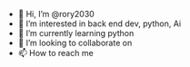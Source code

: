 - 👋 Hi, I’m @rory2030
- 👀 I’m interested in back end dev, python, Ai
- 🌱 I’m currently learning python
- 💞️ I’m looking to collaborate on 
- 📫 How to reach me 

<!---
rory2030/rory2030 is a ✨ special ✨ repository because its `README.md` (this file) appears on your GitHub profile.
You can click the Preview link to take a look at your changes.
--->

